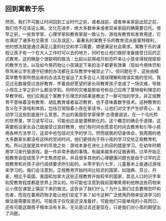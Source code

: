 ## 回到寓教于乐

然而，我们不可能让时间回到工业时代之前，或者战前，或者单亲家庭出现之前，我们也不应该这么做。文化在进步，绝大多数单亲或者双亲家庭的确需要日托。很早之前，一些哲学家、心理学家和教育家就一致认为，游戏有教育和发育用途，它也满足了诸多社交需求（以及误区）。最著名的寓教于乐的教育流派是蒙特梭利，他的想法就是通过满足儿童的社交和学习需要，顺便满足社会需求。寓教于乐的课程让孩子有一个在大人工作时可以去的地方，同时也让他们做好准备接受日后的正式教育。这的确是个很聪明的做法：比起以前用戒尺和恐吓来让小孩坐得规规矩矩的教学方法，以及如今用药物让小孩镇定下来的法子都更有效果（现如今用体罚和辱骂来让学生遵守纪律的办法都在实际教学中被禁止了）。但问题在于，这些由精英早教专家所想出来的办法实在留出了太多会让人错误理解和错误实施的空间。我见过无数接受过良好教育、怀着良好愿望的家长将教育孩子变成了一场灾难，导致小孩在上学之前什么都没学到。同样的灾难是那些号称自己应用了蒙特梭利理念的早教学校，他们应用这个寓教于乐理念的结果是教出了一群可怕的学生。非正规教育不意味着没有教育、胡乱教育或者延迟教育，也不意味着数字技术。这种教育的含义在于游戏和体验，包括日常陪着小孩在家读书，让他们对文字产生好奇心，主动学习这些到底是什么意思。杰出的美国哲学家保罗·古德曼就说，在一个乌托邦的世界里，学习读写可以、可能也应该是潜移默化的。这个概念的确合乎道理，这需要假设家长自己就接受过良好教育，他们有时间也愿意花时间去教育和引导小孩用各种方法学习，这其中也包括对文字的学习。然而就我的切身体会，我周围的绝大多数家长都没有这样的空闲时间，他们更倾向于将小孩的学习交给正规教育机构。所以这就是其中的吊诡之处：游戏本身在进化上的目的就是学习。在幼年时期用学习来代替游戏，是一件非常矛盾的事情。有越来越多的证据表明，过早开始正规教育会促成孩子产生焦虑症状，并且很多其他的心理健康问题也是由于过早的正规教育和对孩子进行成绩要求所引起的。从零岁到六七岁，儿童基本上是通过游戏来学习的。我们会注意到，正规教育开始时间比较迟的国家，如瑞典、芬兰、丹麦，相比于英国、美国和加拿大这些正规教育开始较早的国家，其总人口的识字率和受教育程度都是世界上顶尖的。你可能也注意到我前面嘲笑用利他林这些药物来让小孩在课堂上镇定下来的做法。这告诉了我们什么？为什么我们过去要用恐吓和伤害，而现在要用药物才能让他们安定下来？如今这种广泛使用药物来促进学习的做法是需要反思的。可能孩子仅仅是还没准备好，可能他们只是单纯的小孩而已，还有可能这跟孩子根本没有关系，无论是过去还是现在，只是我们对小孩的期望出了问题。<span id="ad_chapter105.xhtml"></span><span id="part0098.html"></span>